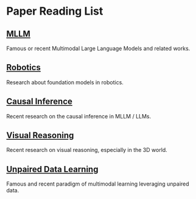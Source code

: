 # Paper Reading List



## [MLLM](https://github.com/andylinx/Paper-Reading/blob/main/MLLM.md)

Famous or recent Multimodal Large Language Models and related works.      

## [Robotics](https://github.com/andylinx/Paper-Reading/blob/main/MLLM%20%2B%20Robotics.md)

Research about foundation models in robotics.



## [Causal Inference](https://github.com/andylinx/Paper-Reading/blob/main/Causal%20Inference.md)

Recent research on the causal inference in MLLM / LLMs.



## [Visual Reasoning](https://github.com/andylinx/Paper-Reading/blob/main/Visual%20Reasoning.md)

Recent research on visual reasoning, especially in the 3D world.



## [Unpaired Data Learning](https://github.com/andylinx/Paper-Reading/blob/main/Unpaired%20Data%20Learning.md)

Famous and recent paradigm of multimodal learning leveraging unpaired data.
